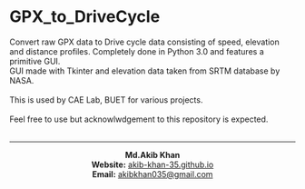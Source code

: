 # GPX_to_DriveCycle
Convert raw GPX data to Drive cycle data consisting of speed, elevation and distance profiles. Completely done in Python 3.0 and features a primitive GUI.<br>
GUI made with Tkinter and elevation data taken from SRTM database by NASA.<br><br>
This is used by CAE Lab, BUET for various projects.<br><br>
Feel free to use but acknowlwdgement to this repository is expected.<br><br>
<hr>
<center>
  <b>Md.Akib Khan</b><br>
  <b>Website:</b> <a href='https://akib-khan-35.github.io'>akib-khan-35.github.io</a><br>
  <b>Email:</b> <a href='mailto:akibkhan035@gmail.com'>akibkhan035@gmail.com</a>
 </center>

